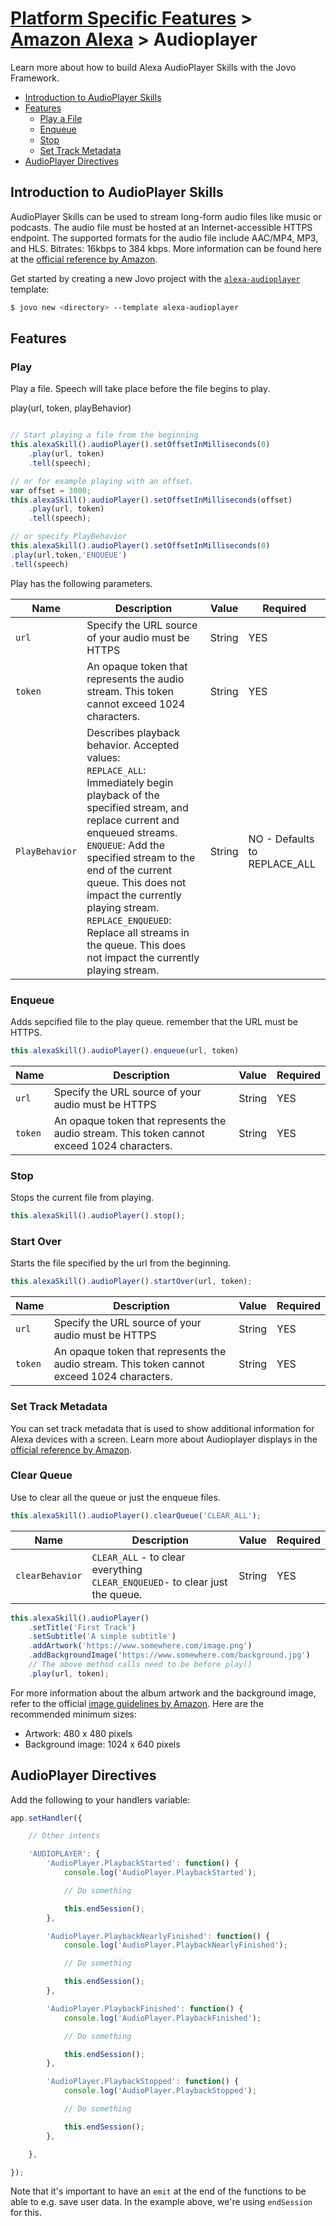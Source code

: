 # [Platform Specific Features](../) > [Amazon Alexa](./README.md) > Audioplayer

Learn more about how to build Alexa AudioPlayer Skills with the Jovo Framework.

* [Introduction to AudioPlayer Skills](#introduction-to-audioplayer-skills)
* [Features](#features)
  * [Play a File](#play-a-file)
  * [Enqueue](#enqueue)
  * [Stop](#stop)
  * [Set Track Metadata](#set-track-metadata)
* [AudioPlayer Directives](#audioplayer-directives)

## Introduction to AudioPlayer Skills

AudioPlayer Skills can be used to stream long-form audio files like music or podcasts. The audio file must be hosted at an Internet-accessible HTTPS endpoint. The supported formats for the audio file include AAC/MP4, MP3, and HLS. Bitrates: 16kbps to 384 kbps. More information can be found here at the [official reference by Amazon](https://developer.amazon.com/public/solutions/alexa/alexa-skills-kit/docs/custom-audioplayer-interface-reference).

Get started by creating a new Jovo project with the [`alexa-audioplayer`](https://github.com/jovotech/jovo-templates/tree/master/alexa/audioplayer)
 template:

```sh
$ jovo new <directory> --template alexa-audioplayer
```

## Features

### Play
Play a file.
Speech will take place before the file begins to play.

play(url, token, playBehavior)

```javascript

// Start playing a file from the beginning
this.alexaSkill().audioPlayer().setOffsetInMilliseconds(0)
    .play(url, token)
    .tell(speech);

// or for example playing with an offset.
var offset = 3000;
this.alexaSkill().audioPlayer().setOffsetInMilliseconds(offset)
    .play(url, token)
    .tell(speech);

// or specify PlayBehavior
this.alexaSkill().audioPlayer().setOffsetInMilliseconds(0)
.play(url,token,'ENQUEUE')
.tell(speech)
```
Play has the following parameters.

| Name           | Description                                                                                                                                                                                                                                                                                                                                                                                     | Value  | Required                     |
|----------------|-------------------------------------------------------------------------------------------------------------------------------------------------------------------------------------------------------------------------------------------------------------------------------------------------------------------------------------------------------------------------------------------------|--------|------------------------------|
| `url`          | Specify the URL source of your audio must be HTTPS                                                                                                                                                                                                                                                                                                                                              | String |         YES                     |
| `token`        | An opaque token that represents the audio stream. This token cannot exceed 1024 characters.                                                                                                                                                                                                                                                                                                     | String |       YES                      |
| `PlayBehavior` | Describes playback behavior. Accepted values: <br/> `REPLACE_ALL`: Immediately begin playback of the specified stream, and replace current and enqueued streams.<br/> `ENQUEUE`: Add the specified stream to the end of the current queue. This does not impact the currently playing stream. <br/>`REPLACE_ENQUEUED`: Replace all streams in the queue. This does not impact the currently playing stream. | String | NO - Defaults to REPLACE_ALL |### Enqueue

### Enqueue

Adds sepcified file to the play queue. remember that the URL must be HTTPS.
```javascript
this.alexaSkill().audioPlayer().enqueue(url, token)
```
| Name           | Description  | Value  | Required  |
|----------------|-------------------------------------------------------------------------------------------------------------------------------------------------------------------------------------------------------------------------------------------------------------------------------------------------------------------------------------------------------------------------------------------------|--------|------------------------------|
| `url`          | Specify the URL source of your audio must be HTTPS     | String |  YES |
| `token`        | An opaque token that represents the audio stream. This token cannot exceed 1024 characters.  | String |   YES  |    

### Stop
Stops the current file from playing.

```javascript
this.alexaSkill().audioPlayer().stop();
```

### Start Over

Starts the file specified by the url from the beginning.

```javascript
this.alexaSkill().audioPlayer().startOver(url, token);

```
| Name           | Description  | Value  | Required  |
|----------------|-------------------------------------------------------------------------------------------------------------------------------------------------------------------------------------------------------------------------------------------------------------------------------------------------------------------------------------------------------------------------------------------------|--------|------------------------------|
| `url`          | Specify the URL source of your audio must be HTTPS     | String |  YES |
| `token`        | An opaque token that represents the audio stream. This token cannot exceed 1024 characters.  | String |   YES  |    


### Set Track Metadata

You can set track metadata that is used to show additional information for Alexa devices with a screen. Learn more about Audioplayer displays in the [official reference by Amazon](https://developer.amazon.com/docs/custom-skills/audioplayer-interface-reference.html#audioplayer-display).

### Clear Queue

Use to clear all the queue or just the enqueue files.

```javascript
this.alexaSkill().audioPlayer().clearQueue('CLEAR_ALL');

```
| Name           | Description  | Value  | Required  |
|----------------|-------------------------------------------------------------------------------------------------------------------------------------------------------------------------------------------------------------------------------------------------------------------------------------------------------------------------------------------------------------------------------------------------|--------|------------------------------|
| `clearBehavior`          | `CLEAR_ALL` - to clear everything <br/>  `CLEAR_ENQUEUED`- to clear just the queue.   | String |  YES |


```javascript
this.alexaSkill().audioPlayer()
    .setTitle('First Track')
    .setSubtitle('A simple subtitle')
    .addArtwork('https://www.somewhere.com/image.png')
    .addBackgroundImage('https://www.somewhere.com/background.jpg')
    // The above method calls need to be before play()
    .play(url, token);
```

For more information about the album artwork and the background image, refer to the official [image guidelines by Amazon](https://developer.amazon.com/docs/custom-skills/audioplayer-interface-reference.html#images). Here are the recommended minimum sizes:

* Artwork: 480 x 480 pixels
* Background image: 1024 x 640 pixels


## AudioPlayer Directives

Add the following to your handlers variable:

```javascript
app.setHandler({

    // Other intents

    'AUDIOPLAYER': {
        'AudioPlayer.PlaybackStarted': function() {
            console.log('AudioPlayer.PlaybackStarted');

            // Do something

            this.endSession();
        },

        'AudioPlayer.PlaybackNearlyFinished': function() {
            console.log('AudioPlayer.PlaybackNearlyFinished');

            // Do something

            this.endSession();
        },

        'AudioPlayer.PlaybackFinished': function() {
            console.log('AudioPlayer.PlaybackFinished');

            // Do something

            this.endSession();
        },

        'AudioPlayer.PlaybackStopped': function() {
            console.log('AudioPlayer.PlaybackStopped');

            // Do something

            this.endSession();
        },

    },

});

```

Note that it's important to have an `emit` at the end of the functions to be able to e.g. save user data. In the example above, we're using `endSession` for this.



<!--[metadata]: {"title": " AudioPlayer Skills", "description": "Learn how to build Amazon Alexa AudioPlayer Skills with the Jovo Framework", "activeSections": ["platforms", "alexa", "alexa_audioplayer"], "expandedSections": "platforms", "inSections": "platforms", "breadCrumbs": {"Docs": "docs/", "Platforms": "docs/platforms",
"Amazon Alexa": "docs/amazon-alexa", "AudioPlayer": "" }, "commentsID": "framework/docs/amazon-alexa/audioplayer",
"route": "docs/amazon-alexa/audioplayer" }-->
